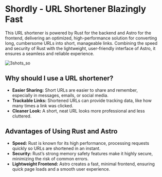 # Shordly - URL Shortener Blazingly Fast
This URL shortener is powered by Rust for the backend and Astro for the frontend, delivering an optimized, high-performance solution for converting long, cumbersome URLs into short, manageable links. Combining the speed and security of Rust with the lightweight, user-friendly interface of Astro, it ensures a seamless and reliable experience.
            
![3shots_so](https://github.com/user-attachments/assets/e3db5383-c3d5-47cc-96be-5cf954bf012e)

## Why should I use a URL shortener?

- <b>Easier Sharing:</b> Short URLs are easier to share and remember, especially in messages, emails, or social media.
- <b>Trackable Links:</b> Shortened URLs can provide tracking data, like how many times a link was clicked.
- <b>Cleaner Look:</b> A short, neat URL looks more professional and less cluttered.

## Advantages of Using Rust and Astro

- <b>Speed:</b> Rust is known for its high performance, processing requests quickly so URLs are shortened in an instant.
- <b>Security:</b> Rust’s strong memory safety features make it highly secure, minimizing the risk of common errors.
- <b>Lightweight Frontend:</b> Astro creates a fast, minimal frontend, ensuring quick page loads and a smooth user experience.
